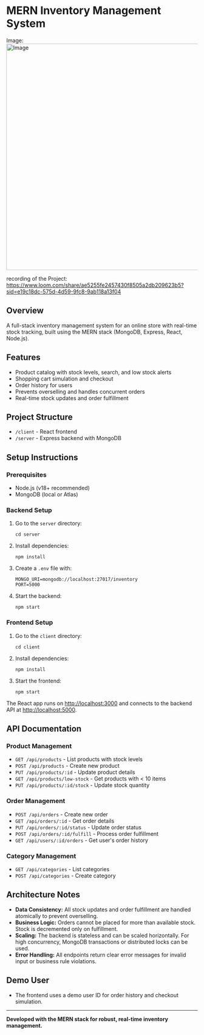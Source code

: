 # MERN Inventory Management System

Image:
<img width="1068" height="595" alt="Image" src="https://github.com/user-attachments/assets/a7163c48-bf6c-49f2-9cfc-63277eefcd86" />

recording of the Project:
https://www.loom.com/share/ae5255fe2457430f8505a2db209623b5?sid=e19c18dc-575d-4d59-9fc8-9ab118a13f04

## Overview
A full-stack inventory management system for an online store with real-time stock tracking, built using the MERN stack (MongoDB, Express, React, Node.js).

## Features
- Product catalog with stock levels, search, and low stock alerts
- Shopping cart simulation and checkout
- Order history for users
- Prevents overselling and handles concurrent orders
- Real-time stock updates and order fulfillment

## Project Structure
- `/client` - React frontend
- `/server` - Express backend with MongoDB

## Setup Instructions

### Prerequisites
- Node.js (v18+ recommended)
- MongoDB (local or Atlas)

### Backend Setup
1. Go to the `server` directory:
   ```
   cd server
   ```
2. Install dependencies:
   ```
   npm install
   ```
3. Create a `.env` file with:
   ```
   MONGO_URI=mongodb://localhost:27017/inventory
   PORT=5000
   ```
4. Start the backend:
   ```
   npm start
   ```

### Frontend Setup
1. Go to the `client` directory:
   ```
   cd client
   ```
2. Install dependencies:
   ```
   npm install
   ```
3. Start the frontend:
   ```
   npm start
   ```

The React app runs on [http://localhost:3000](http://localhost:3000) and connects to the backend API at [http://localhost:5000](http://localhost:5000).

## API Documentation

### Product Management
- `GET /api/products` - List products with stock levels
- `POST /api/products` - Create new product
- `PUT /api/products/:id` - Update product details
- `GET /api/products/low-stock` - Get products with < 10 items
- `PUT /api/products/:id/stock` - Update stock quantity

### Order Management
- `POST /api/orders` - Create new order
- `GET /api/orders/:id` - Get order details
- `PUT /api/orders/:id/status` - Update order status
- `POST /api/orders/:id/fulfill` - Process order fulfillment
- `GET /api/users/:id/orders` - Get user's order history

### Category Management
- `GET /api/categories` - List categories
- `POST /api/categories` - Create category

## Architecture Notes
- **Data Consistency:** All stock updates and order fulfillment are handled atomically to prevent overselling.
- **Business Logic:** Orders cannot be placed for more than available stock. Stock is decremented only on fulfillment.
- **Scaling:** The backend is stateless and can be scaled horizontally. For high concurrency, MongoDB transactions or distributed locks can be used.
- **Error Handling:** All endpoints return clear error messages for invalid input or business rule violations.

## Demo User
- The frontend uses a demo user ID for order history and checkout simulation.

---

**Developed with the MERN stack for robust, real-time inventory management.**
